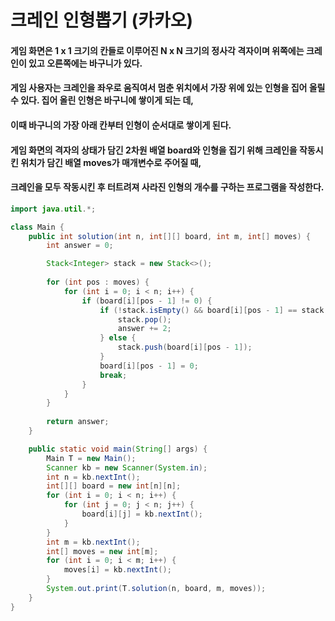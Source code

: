 # 크레인 인형뽑기 (카카오)

#### 게임 화면은 1 x 1 크기의 칸들로 이루어진 N x N 크기의 정사각 격자이며 위쪽에는 크레인이 있고 오른쪽에는 바구니가 있다.

#### 게임 사용자는 크레인을 좌우로 움직여서 멈춘 위치에서 가장 위에 있는 인형을 집어 올릴 수 있다. 집어 올린 인형은 바구니에 쌓이게 되는 데,

#### 이때 바구니의 가장 아래 칸부터 인형이 순서대로 쌓이게 된다.

#### 게임 화면의 격자의 상태가 담긴 2차원 배열 board와 인형을 집기 위해 크레인을 작동시킨 위치가 담긴 배열 moves가 매개변수로 주어질 때,

#### 크레인을 모두 작동시킨 후 터트려져 사라진 인형의 개수를 구하는 프로그램을 작성한다.

```java
import java.util.*;

class Main {
    public int solution(int n, int[][] board, int m, int[] moves) {
        int answer = 0;

        Stack<Integer> stack = new Stack<>();
        
        for (int pos : moves) {
            for (int i = 0; i < n; i++) {
                if (board[i][pos - 1] != 0) {
                    if (!stack.isEmpty() && board[i][pos - 1] == stack.peek()) {
                        stack.pop();
                        answer += 2;
                    } else {
                        stack.push(board[i][pos - 1]);
                    }
                    board[i][pos - 1] = 0;
                    break;
                }
            }
        }
        
        return answer;
    }

    public static void main(String[] args) {
        Main T = new Main();
        Scanner kb = new Scanner(System.in);
        int n = kb.nextInt();
        int[][] board = new int[n][n];
        for (int i = 0; i < n; i++) {
            for (int j = 0; j < n; j++) {
                board[i][j] = kb.nextInt();
            }
        }
        int m = kb.nextInt();
        int[] moves = new int[m];
        for (int i = 0; i < m; i++) {
            moves[i] = kb.nextInt();
        }
        System.out.print(T.solution(n, board, m, moves));
    }
}
```